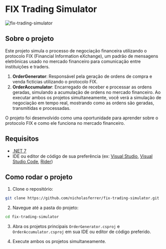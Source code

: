 # FIX Trading Simulator
![fix-trading-simulator](https://user-images.githubusercontent.com/29052879/229950673-bfda66ca-7d5c-4c0c-bdab-f31e1060afd1.gif)

## Sobre o projeto
Este projeto simula o processo de negociação financeira utilizando o protocolo FIX (Financial Information eXchange), um padrão de mensagens eletrônicas usado no mercado financeiro para comunicação entre instituições e traders.

1. **OrderGenerator**: Responsável pela geração de ordens de compra e venda fictícias utilizando o protocolo FIX.
2. **OrderAccumulator**: Encarregado de receber e processar as ordens geradas, simulando a acumulação de ordens no mercado financeiro.
Ao executar ambos os projetos simultaneamente, você verá a simulação de negociação em tempo real, mostrando como as ordens são geradas, transmitidas e processadas.

O projeto foi desenvolvido como uma oportunidade para aprender sobre o protocolo FIX e como ele funciona no mercado financeiro.

## Requisitos

- [.NET 7](https://dotnet.microsoft.com/download/dotnet/7.0)
- IDE ou editor de código de sua preferência (ex: [Visual Studio](https://visualstudio.microsoft.com/), [Visual Studio Code](https://code.visualstudio.com/), [Rider](https://www.jetbrains.com/rider/))

## Como rodar o projeto

1. Clone o repositório:

```bash
git clone https://github.com/nicholasferrer/fix-trading-simulator.git
```
2. Navegue até a pasta do projeto:

```bash
cd fix-trading-simulator
```

3. Abra os projetos principais ```OrderGenerator.csproj``` e ```OrderAccumulator.csproj``` em sua IDE ou editor de código preferido.

4. Execute ambos os projetos simultaneamente.
